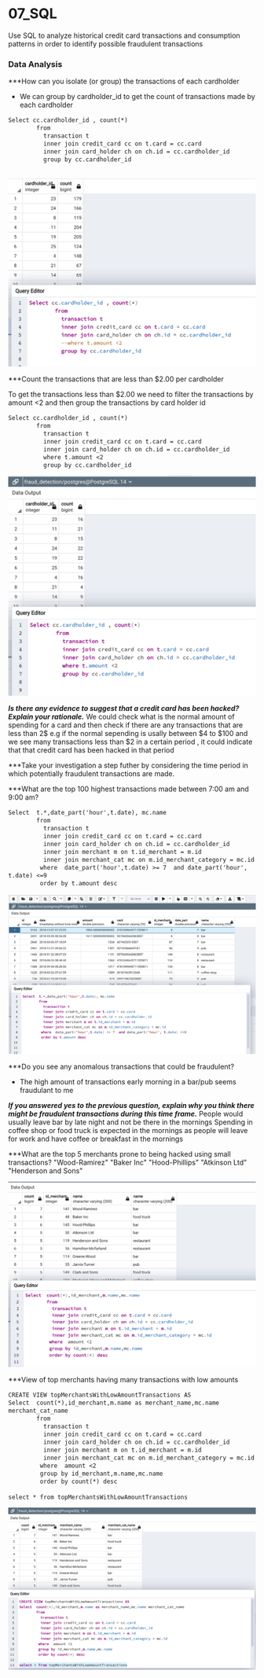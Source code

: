 # 07_SQL
Use SQL to analyze historical credit card transactions and consumption patterns in order to identify possible fraudulent transactions

### Data Analysis

***How can you isolate (or group) the transactions of each cardholder
- We can group by cardholder_id to get the count of transactions made by each cardholder
```
Select cc.cardholder_id , count(*)
        from 
          transaction t 
          inner join credit_card cc on t.card = cc.card 
          inner join card_holder ch on ch.id = cc.cardholder_id 
		  group by cc.cardholder_id
		  
```

![CardHolderTransactionCount.png](Images/CardHolderTransactionCount.png)

***Count the transactions that are less than $2.00 per cardholder

To get the transactions less than $2.00 we need to filter the transactions by amount <2 and then group the transactions by card holder id
```
Select cc.cardholder_id , count(*)
        from 
          transaction t 
          inner join credit_card cc on t.card = cc.card 
          inner join card_holder ch on ch.id = cc.cardholder_id 
		  where t.amount <2
		  group by cc.cardholder_id
```

![TransactionLessThan2Count.png](Images/TransactionLessThan2Count.png)

***Is there any evidence to suggest that a credit card has been hacked? Explain your rationale.***
We could check what is the normal amount of spending for a card and then check if there are any transactions that are less than 2$
e.g if the normal sepending is usally between $4 to $100 and we see many transactions less than $2 in a certain period , 
it could indicate that that credit card has been hacked in that period


***Take your investigation a step futher by considering the time period in which potentially fraudulent transactions are made.

***What are the top 100 highest transactions made between 7:00 am and 9:00 am?


```
Select  t.*,date_part('hour',t.date), mc.name
        from 
          transaction t 
          inner join credit_card cc on t.card = cc.card 
          inner join card_holder ch on ch.id = cc.cardholder_id 
		  inner join merchant m on t.id_merchant = m.id 
		  inner join merchant_cat mc on m.id_merchant_category = mc.id 
		 where  date_part('hour',t.date) >= 7  and date_part('hour', t.date) <=9
		 order by t.amount desc
```

![Top100TransactionBetween7_to_9.png](Images/Top100TransactionBetween7_to_9.png)

***Do you see any anomalous transactions that could be fraudulent?
- The high amount of transactions early morning in a bar/pub seems fraudulant to me


***If you answered yes to the previous question, explain why you think there might be fraudulent transactions during this time frame.***
People would usually leave bar by late night and not be there in the mornings
Spending in coffee shop or food truck is expected in the mornings as people will leave for work and have coffee or breakfast in the mornings


***What are the top 5 merchants prone to being hacked using small transactions?
"Wood-Ramirez"
"Baker Inc"
"Hood-Phillips"
"Atkinson Ltd"
"Henderson and Sons"

![TopMerchantsWithLowsTransactionAmounts.png](Images/TopMerchantsWithLowsTransactionAmounts.png)


***View of top merchants having many transactions with low amounts
```
CREATE VIEW topMerchantsWithLowAmountTransactions AS
Select  count(*),id_merchant,m.name as merchant_name,mc.name merchant_cat_name
        from 
          transaction t 
          inner join credit_card cc on t.card = cc.card 
          inner join card_holder ch on ch.id = cc.cardholder_id 
		  inner join merchant m on t.id_merchant = m.id 
		  inner join merchant_cat mc on m.id_merchant_category = mc.id 
		 where  amount <2 
		 group by id_merchant,m.name,mc.name
		 order by count(*) desc
		 
select * from topMerchantsWithLowAmountTransactions
```


![view_TopMerchantsWithLowsTransactionAmounts.png](Images/view_TopMerchantsWithLowsTransactionAmounts.png)


